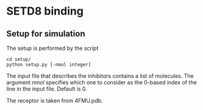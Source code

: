 # SETD8 binding

## Setup for simulation

The setup is performed by the script

```
cd setup/
python setup.py [-nmol integer]
```

The input file that describes the inhibitors contains a list of molecules. The argument *nmol* specifies which one to consider as the 0-based index of the line in the input file. Default is 0.

The receptor is taken from 4FMU.pdb.
